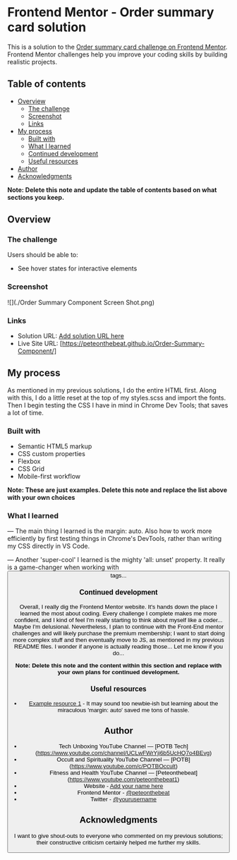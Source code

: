 # Frontend Mentor - Order summary card solution

This is a solution to the [Order summary card challenge on Frontend Mentor](https://www.frontendmentor.io/challenges/order-summary-component-QlPmajDUj). Frontend Mentor challenges help you improve your coding skills by building realistic projects.

## Table of contents

- [Overview](#overview)
  - [The challenge](#the-challenge)
  - [Screenshot](#screenshot)
  - [Links](#links)
- [My process](#my-process)
  - [Built with](#built-with)
  - [What I learned](#what-i-learned)
  - [Continued development](#continued-development)
  - [Useful resources](#useful-resources)
- [Author](#author)
- [Acknowledgments](#acknowledgments)

**Note: Delete this note and update the table of contents based on what sections you keep.**

## Overview

### The challenge

Users should be able to:

- See hover states for interactive elements

### Screenshot

![](./Order Summary Component Screen Shot.png)

### Links

- Solution URL: [Add solution URL here](https://your-solution-url.com)
- Live Site URL: [https://peteonthebeat.github.io/Order-Summary-Component/]

## My process

As mentioned in my previous solutions, I do the entire HTML first. Along with this, I do a little reset at the top of my styles.scss and import the fonts. Then I begin testing the CSS I have in mind in Chrome Dev Tools; that saves a lot of time.

### Built with

- Semantic HTML5 markup
- CSS custom properties
- Flexbox
- CSS Grid
- Mobile-first workflow

**Note: These are just examples. Delete this note and replace the list above with your own choices**

### What I learned

— The main thing I learned is the margin: auto. Also how to work more efficiently by first testing things in Chrome's DevTools, rather than writing my CSS directly in VS Code.

— Another 'super-cool' I learned is the mighty 'all: unset' property. It really is a game-changer when working with <button> tags...

### Continued development

Overall, I really dig the Frontend Mentor website. It's hands down the place I learned the most about coding. Every challenge I complete makes me more confident, and I kind of feel I'm really starting to think about myself like a coder... Maybe I'm delusional. Nevertheless, I plan to continue with the Front-End mentor challenges and will likely purchase the premium membership; I want to start doing more complex stuff and then eventually move to JS, as mentioned in my previous README files. I wonder if anyone is actually reading those... Let me know if you do...

**Note: Delete this note and the content within this section and replace with your own plans for continued development.**

### Useful resources

- [Example resource 1](https://www.w3schools.com/css/css_margin.asp) - It may sound too newbie-ish but learning about the miraculous 'margin: auto' saved me tons of hassle.

## Author

- Tech Unboxing YouTube Channel — [POTB Tech] (https://www.youtube.com/channel/UCLwFWrYji6b5UcHQ7o4BEvg)
- Occult and Spirituality YouTube Channel — [POTB] (https://www.youtube.com/c/POTBOccult)
- Fitness and Health YouTube Channel — [Peteonthebeat] (https://www.youtube.com/peteonthebeat1)
- Website - [Add your name here](https://www.peteonthebeat.com)
- Frontend Mentor - [@peteonthebeat](https://www.frontendmentor.io/profile/peteonthebeat)
- Twitter - [@yourusername](https://www.twitter.com/peteonthebeat1)

## Acknowledgments

I want to give shout-outs to everyone who commented on my previous solutions; their constructive criticism certainly helped me further my skills.
